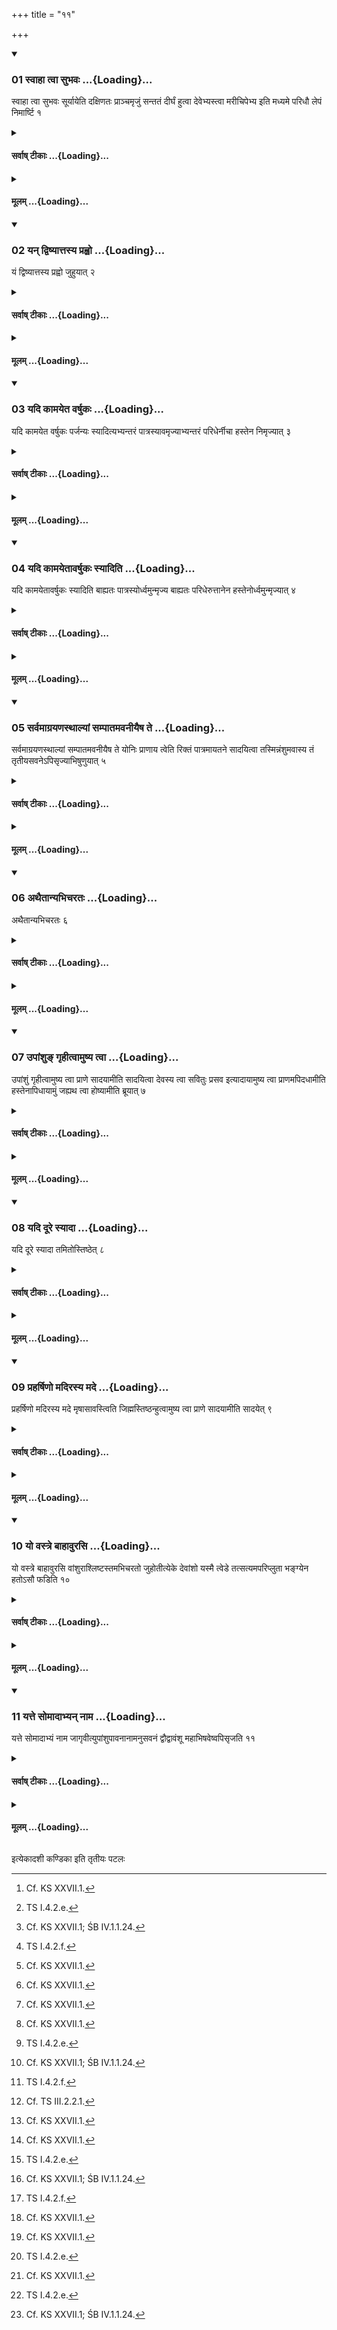 +++
title = "११"

+++

<div class="js_include" includetitle="true" newlevelforh1="3" unfilled url="/vedAH_yajuH/taittirIyam/sUtram/ApastambaH/shrautam/vishvAsa-prastutiH/12/11/01_svAhA_tvA_subhavaH.md">
<details open><summary><h3>01 स्वाहा त्वा सुभवः ...{Loading}...</h3></summary>

स्वाहा त्वा सुभवः सूर्यायेति दक्षिणतः प्राञ्चमृजुं सन्ततं दीर्घं हुत्वा देवेभ्यस्त्वा मरीचिपेभ्य इति मध्यमे परिधौ लेपं निमार्ष्टि १
</details>
</div>
<div class="js_include collapsed" newlevelforh1="4" title="सर्वाष् टीकाः" unfilled url="/vedAH_yajuH/taittirIyam/sUtram/ApastambaH/shrautam/sarvASh_TIkAH/12/11/01_svAhA_tvA_subhavaH.md">
<details><summary><h4>सर्वाष् टीकाः ...{Loading}...</h4></summary>
<details><summary>थिते</summary>

1. having offered (the Soma-juice from the cup) in the southern part (of the fire) in a straight,[^1] continuous and long line from the west to the east with svāhā tvā subhavaḥ sūryāya,[^2] (the Adhvaryu) wipes the wipings upon the middle enclosing stick[^3] with devebhyastvā marīcipebhyaḥ.[^4]   

[^1]: Cf. KS XXVII.1.  

[^2]: TS I.4.2.e.  

[^3]: Cf. KS XXVII.1; ŚB IV.1.1.24.  

[^4]: TS I.4.2.f.  
</details>
</details>
</div>
<div class="js_include collapsed" newlevelforh1="4" title="मूलम्" unfilled url="/vedAH_yajuH/taittirIyam/sUtram/ApastambaH/shrautam/mUlam/12/11/01_svAhA_tvA_subhavaH.md">
<details><summary><h4>मूलम् ...{Loading}...</h4></summary>

स्वाहा त्वा सुभवः सूर्यायेति दक्षिणतः प्राञ्चमृजुं सन्ततं दीर्घं हुत्वा देवेभ्यस्त्वा मरीचिपेभ्य इति मध्यमे परिधौ लेपं निमार्ष्टि १
</details>
</div>
<div class="js_include" includetitle="true" newlevelforh1="3" unfilled url="/vedAH_yajuH/taittirIyam/sUtram/ApastambaH/shrautam/vishvAsa-prastutiH/12/11/02_yan_dviShyAttasya_prahvo.md">
<details open><summary><h3>02 यन् द्विष्यात्तस्य प्रह्वो ...{Loading}...</h3></summary>

यं द्विष्यात्तस्य प्रह्वो जुहुयात् २
</details>
</div>
<div class="js_include collapsed" newlevelforh1="4" title="सर्वाष् टीकाः" unfilled url="/vedAH_yajuH/taittirIyam/sUtram/ApastambaH/shrautam/sarvASh_TIkAH/12/11/02_yan_dviShyAttasya_prahvo.md">
<details><summary><h4>सर्वाष् टीकाः ...{Loading}...</h4></summary>
<details><summary>थिते</summary>

2. In the case of (the sacrificer) whom he hates, he should offer while stooping.[^1]  

[^1]: Cf. MS IV.5.5.   
</details>
</details>
</div>
<div class="js_include collapsed" newlevelforh1="4" title="मूलम्" unfilled url="/vedAH_yajuH/taittirIyam/sUtram/ApastambaH/shrautam/mUlam/12/11/02_yan_dviShyAttasya_prahvo.md">
<details><summary><h4>मूलम् ...{Loading}...</h4></summary>

यं द्विष्यात्तस्य प्रह्वो जुहुयात् २
</details>
</div>
<div class="js_include" includetitle="true" newlevelforh1="3" unfilled url="/vedAH_yajuH/taittirIyam/sUtram/ApastambaH/shrautam/vishvAsa-prastutiH/12/11/03_yadi_kAmayeta_varShukaH.md">
<details open><summary><h3>03 यदि कामयेत वर्षुकः ...{Loading}...</h3></summary>

यदि कामयेत वर्षुकः पर्जन्यः स्यादित्यभ्यन्तरं पात्रस्यावमृज्याभ्यन्तरं परिधेर्नीचा हस्तेन निमृज्यात् ३
</details>
</div>
<div class="js_include collapsed" newlevelforh1="4" title="सर्वाष् टीकाः" unfilled url="/vedAH_yajuH/taittirIyam/sUtram/ApastambaH/shrautam/sarvASh_TIkAH/12/11/03_yadi_kAmayeta_varShukaH.md">
<details><summary><h4>सर्वाष् टीकाः ...{Loading}...</h4></summary>
<details><summary>थिते</summary>

3. If he desires, "Let Parjanya shower rain", then having wiped down the wipings within the cup, he should wipe them off upon the inner side of the enclosing stick by means of hand turned downwards.[^1]  

[^1]: Cf. TS VI.4.5.5-6; cp. KS XXVII.1.  
</details>
</details>
</div>
<div class="js_include collapsed" newlevelforh1="4" title="मूलम्" unfilled url="/vedAH_yajuH/taittirIyam/sUtram/ApastambaH/shrautam/mUlam/12/11/03_yadi_kAmayeta_varShukaH.md">
<details><summary><h4>मूलम् ...{Loading}...</h4></summary>

यदि कामयेत वर्षुकः पर्जन्यः स्यादित्यभ्यन्तरं पात्रस्यावमृज्याभ्यन्तरं परिधेर्नीचा हस्तेन निमृज्यात् ३
</details>
</div>
<div class="js_include" includetitle="true" newlevelforh1="3" unfilled url="/vedAH_yajuH/taittirIyam/sUtram/ApastambaH/shrautam/vishvAsa-prastutiH/12/11/04_yadi_kAmayetAvarShukaH_syAditi.md">
<details open><summary><h3>04 यदि कामयेतावर्षुकः स्यादिति ...{Loading}...</h3></summary>

यदि कामयेतावर्षुकः स्यादिति बाह्यतः पात्रस्योर्ध्वमुन्मृज्य बाह्यतः परिधेरुत्तानेन हस्तेनोर्ध्वमुन्मृज्यात् ४
</details>
</div>
<div class="js_include collapsed" newlevelforh1="4" title="सर्वाष् टीकाः" unfilled url="/vedAH_yajuH/taittirIyam/sUtram/ApastambaH/shrautam/sarvASh_TIkAH/12/11/04_yadi_kAmayetAvarShukaH_syAditi.md">
<details><summary><h4>सर्वाष् टीकाः ...{Loading}...</h4></summary>
<details><summary>थिते</summary>

4. If he desires, "Let Parjanya not shower rain", then having wiped up the wipings outside the cup, he should wipe them off upon the outside of the enclosing stick with the hand turned upwards.[^1]   

[^1]: Cf. TS VI.4.5.5-6. Cp. KS XXVII.1.  
</details>
</details>
</div>
<div class="js_include collapsed" newlevelforh1="4" title="मूलम्" unfilled url="/vedAH_yajuH/taittirIyam/sUtram/ApastambaH/shrautam/mUlam/12/11/04_yadi_kAmayetAvarShukaH_syAditi.md">
<details><summary><h4>मूलम् ...{Loading}...</h4></summary>

यदि कामयेतावर्षुकः स्यादिति बाह्यतः पात्रस्योर्ध्वमुन्मृज्य बाह्यतः परिधेरुत्तानेन हस्तेनोर्ध्वमुन्मृज्यात् ४
</details>
</div>
<div class="js_include" includetitle="true" newlevelforh1="3" unfilled url="/vedAH_yajuH/taittirIyam/sUtram/ApastambaH/shrautam/vishvAsa-prastutiH/12/11/05_sarvamAgrayaNasthAlyAM_sampAtamavanIyaiSha_te.md">
<details open><summary><h3>05 सर्वमाग्रयणस्थाल्यां सम्पातमवनीयैष ते ...{Loading}...</h3></summary>

सर्वमाग्रयणस्थाल्यां सम्पातमवनीयैष ते योनिः प्राणाय त्वेति रिक्तं पात्रमायतने सादयित्वा तस्मिन्नंशुमवास्य तं तृतीयसवनेऽपिसृज्याभिषुणुयात् ५
</details>
</div>
<div class="js_include collapsed" newlevelforh1="4" title="सर्वाष् टीकाः" unfilled url="/vedAH_yajuH/taittirIyam/sUtram/ApastambaH/shrautam/sarvASh_TIkAH/12/11/05_sarvamAgrayaNasthAlyAM_sampAtamavanIyaiSha_te.md">
<details><summary><h4>सर्वाष् टीकाः ...{Loading}...</h4></summary>
<details><summary>थिते</summary>

5. Having poured the entire remnant into the Āgrayaņa vessel,[^1] with eṣa te yoniḥ prāṇāya tvā[^2] having placed the empty cup in its place[^3], having cast a stalk in it[^4], having added that (stalk to the Soma-husks) at the time of the third pressing he should press.[^5]   

[^1]: See XII.15.4.   

[^2]: TS I.4.2.g.  

[^3]: See XII.1.8.   

[^4]: See XIII.10.5.  

[^5]: Cf. TS III.2.2.1.  

</details>
</details>
</div>
<div class="js_include collapsed" newlevelforh1="4" title="मूलम्" unfilled url="/vedAH_yajuH/taittirIyam/sUtram/ApastambaH/shrautam/mUlam/12/11/05_sarvamAgrayaNasthAlyAM_sampAtamavanIyaiSha_te.md">
<details><summary><h4>मूलम् ...{Loading}...</h4></summary>

सर्वमाग्रयणस्थाल्यां सम्पातमवनीयैष ते योनिः प्राणाय त्वेति रिक्तं पात्रमायतने सादयित्वा तस्मिन्नंशुमवास्य तं तृतीयसवनेऽपिसृज्याभिषुणुयात् ५
</details>
</div>
<div class="js_include" includetitle="true" newlevelforh1="3" unfilled url="/vedAH_yajuH/taittirIyam/sUtram/ApastambaH/shrautam/vishvAsa-prastutiH/12/11/06_athaitAnyabhicharataH.md">
<details open><summary><h3>06 अथैतान्यभिचरतः ...{Loading}...</h3></summary>

अथैतान्यभिचरतः ६
</details>
</div>
<div class="js_include collapsed" newlevelforh1="4" title="सर्वाष् टीकाः" unfilled url="/vedAH_yajuH/taittirIyam/sUtram/ApastambaH/shrautam/sarvASh_TIkAH/12/11/06_athaitAnyabhicharataH.md">
<details><summary><h4>सर्वाष् टीकाः ...{Loading}...</h4></summary>
<details><summary>थिते</summary>

6. Now these (prescriptions[^1] are meant) for one who is practising black magic.   

[^1]: In Sūtras 7-10.  
</details>
</details>
</div>
<div class="js_include collapsed" newlevelforh1="4" title="मूलम्" unfilled url="/vedAH_yajuH/taittirIyam/sUtram/ApastambaH/shrautam/mUlam/12/11/06_athaitAnyabhicharataH.md">
<details><summary><h4>मूलम् ...{Loading}...</h4></summary>

अथैतान्यभिचरतः ६
</details>
</div>
<div class="js_include" includetitle="true" newlevelforh1="3" unfilled url="/vedAH_yajuH/taittirIyam/sUtram/ApastambaH/shrautam/vishvAsa-prastutiH/12/11/07_upAMshu~N_gRhItvAmuShya_tvA.md">
<details open><summary><h3>07 उपांशुङ् गृहीत्वामुष्य त्वा ...{Loading}...</h3></summary>

उपांशुं गृहीत्वामुष्य त्वा प्राणे सादयामीति सादयित्वा देवस्य त्वा सवितुः प्रसव इत्यादायामुष्य त्वा प्राणमपिदधामीति हस्तेनापिधायामुं जह्यथ त्वा होष्यामीति ब्रूयात् ७
</details>
</div>
<div class="js_include collapsed" newlevelforh1="4" title="सर्वाष् टीकाः" unfilled url="/vedAH_yajuH/taittirIyam/sUtram/ApastambaH/shrautam/sarvASh_TIkAH/12/11/07_upAMshu~N_gRhItvAmuShya_tvA.md">
<details><summary><h4>सर्वाष् टीकाः ...{Loading}...</h4></summary>
<details><summary>थिते</summary>

7. Having taken the Upāṁśu (-scoop), with amuṣya tvā prāṇe sādayāmi[^1] having deposited (the cup containing the scoop on the mound), with devasya tvā savituḥ prasave... having taken it[^2], having covered (the cup) by means of his hand with amuṣya tvā prāṇamapidadhāmi,[^3] he should say: amuṁ jahyatha tvā hoṣyāmi.[^4]   

[^1]: TS VI.4.5.6.  

[^2]: Cf. KS XXVIII.1.  

[^3]: Cf. MS IV.5.5.  

[^4]: TS VI.4.5.6.  
</details>
</details>
</div>
<div class="js_include collapsed" newlevelforh1="4" title="मूलम्" unfilled url="/vedAH_yajuH/taittirIyam/sUtram/ApastambaH/shrautam/mUlam/12/11/07_upAMshu~N_gRhItvAmuShya_tvA.md">
<details><summary><h4>मूलम् ...{Loading}...</h4></summary>

उपांशुं गृहीत्वामुष्य त्वा प्राणे सादयामीति सादयित्वा देवस्य त्वा सवितुः प्रसव इत्यादायामुष्य त्वा प्राणमपिदधामीति हस्तेनापिधायामुं जह्यथ त्वा होष्यामीति ब्रूयात् ७
</details>
</div>
<div class="js_include" includetitle="true" newlevelforh1="3" unfilled url="/vedAH_yajuH/taittirIyam/sUtram/ApastambaH/shrautam/vishvAsa-prastutiH/12/11/08_yadi_dUre_syAdA.md">
<details open><summary><h3>08 यदि दूरे स्यादा ...{Loading}...</h3></summary>

यदि दूरे स्यादा तमितोस्तिष्ठेत् ८
</details>
</div>
<div class="js_include collapsed" newlevelforh1="4" title="सर्वाष् टीकाः" unfilled url="/vedAH_yajuH/taittirIyam/sUtram/ApastambaH/shrautam/sarvASh_TIkAH/12/11/08_yadi_dUre_syAdA.md">
<details><summary><h4>सर्वाष् टीकाः ...{Loading}...</h4></summary>
<details><summary>थिते</summary>

8. If (the enemy is) at a long distance, he should stand as long as he can control his breath (after having said amuṁ jahi... and then offer the libation).[^1]   

[^1]: Cf. TS VI.4.5.6; cp. KS XVII.1.  
</details>
</details>
</div>
<div class="js_include collapsed" newlevelforh1="4" title="मूलम्" unfilled url="/vedAH_yajuH/taittirIyam/sUtram/ApastambaH/shrautam/mUlam/12/11/08_yadi_dUre_syAdA.md">
<details><summary><h4>मूलम् ...{Loading}...</h4></summary>

यदि दूरे स्यादा तमितोस्तिष्ठेत् ८
</details>
</div>
<div class="js_include" includetitle="true" newlevelforh1="3" unfilled url="/vedAH_yajuH/taittirIyam/sUtram/ApastambaH/shrautam/vishvAsa-prastutiH/12/11/09_praharShiNo_madirasya_made.md">
<details open><summary><h3>09 प्रहर्षिणो मदिरस्य मदे ...{Loading}...</h3></summary>

प्रहर्षिणो मदिरस्य मदे मृषासावस्त्विति जिह्मस्तिष्ठन्हुत्वामुष्य त्वा प्राणे सादयामीति सादयेत् ९
</details>
</div>
<div class="js_include collapsed" newlevelforh1="4" title="सर्वाष् टीकाः" unfilled url="/vedAH_yajuH/taittirIyam/sUtram/ApastambaH/shrautam/sarvASh_TIkAH/12/11/09_praharShiNo_madirasya_made.md">
<details><summary><h4>सर्वाष् टीकाः ...{Loading}...</h4></summary>
<details><summary>थिते</summary>

9. After having offered the libation with praharśiṇo madirasya made mr̥ṣāsāvastu[^1] while he is standing slopingly one should deposit (the cup) with amuṣya tvā prāṇe sādayāmi.[^2]   

[^1]: KS XXVII.1.  

[^2]: KS XXVII.2. For this Sūtra cf. KS XXVII.2.  
</details>
</details>
</div>
<div class="js_include collapsed" newlevelforh1="4" title="मूलम्" unfilled url="/vedAH_yajuH/taittirIyam/sUtram/ApastambaH/shrautam/mUlam/12/11/09_praharShiNo_madirasya_made.md">
<details><summary><h4>मूलम् ...{Loading}...</h4></summary>

प्रहर्षिणो मदिरस्य मदे मृषासावस्त्विति जिह्मस्तिष्ठन्हुत्वामुष्य त्वा प्राणे सादयामीति सादयेत् ९
</details>
</div>
<div class="js_include" includetitle="true" newlevelforh1="3" unfilled url="/vedAH_yajuH/taittirIyam/sUtram/ApastambaH/shrautam/vishvAsa-prastutiH/12/11/10_yo_vastre_bAhAvurasi.md">
<details open><summary><h3>10 यो वस्त्रे बाहावुरसि ...{Loading}...</h3></summary>

यो वस्त्रे बाहावुरसि वांशुराश्लिष्टस्तमभिचरतो जुहोतीत्येके देवांशो यस्मै त्वेडे तत्सत्यमपरिप्लुता भङ्ग्येन हतोऽसौ फडिति १०
</details>
</div>
<div class="js_include collapsed" newlevelforh1="4" title="सर्वाष् टीकाः" unfilled url="/vedAH_yajuH/taittirIyam/sUtram/ApastambaH/shrautam/sarvASh_TIkAH/12/11/10_yo_vastre_bAhAvurasi.md">
<details><summary><h4>सर्वाष् टीकाः ...{Loading}...</h4></summary>
<details><summary>थिते</summary>

10. According to some ritualists for the (sacrificer) practising black magic with devāṁśo yasmai tveḍe he should offer the stalk which clings to (his) garment, arm or chest.[^1]   

[^1]: Cp. IV.1.1.26. The formula is, however, different.  
</details>
</details>
</div>
<div class="js_include collapsed" newlevelforh1="4" title="मूलम्" unfilled url="/vedAH_yajuH/taittirIyam/sUtram/ApastambaH/shrautam/mUlam/12/11/10_yo_vastre_bAhAvurasi.md">
<details><summary><h4>मूलम् ...{Loading}...</h4></summary>

यो वस्त्रे बाहावुरसि वांशुराश्लिष्टस्तमभिचरतो जुहोतीत्येके देवांशो यस्मै त्वेडे तत्सत्यमपरिप्लुता भङ्ग्येन हतोऽसौ फडिति १०
</details>
</div>
<div class="js_include" includetitle="true" newlevelforh1="3" unfilled url="/vedAH_yajuH/taittirIyam/sUtram/ApastambaH/shrautam/vishvAsa-prastutiH/12/11/11_yatte_somAdAbhyan_nAma.md">
<details open><summary><h3>11 यत्ते सोमादाभ्यन् नाम ...{Loading}...</h3></summary>

यत्ते सोमादाभ्यं नाम जागृवीत्युपांशुपावनानामनुसवनं द्वौद्वावंशू महाभिषवेष्वपिसृजति ११
</details>
</div>
<div class="js_include collapsed" newlevelforh1="4" title="सर्वाष् टीकाः" unfilled url="/vedAH_yajuH/taittirIyam/sUtram/ApastambaH/shrautam/sarvASh_TIkAH/12/11/11_yatte_somAdAbhyan_nAma.md">
<details><summary><h4>सर्वाष् टीकाः ...{Loading}...</h4></summary>
<details><summary>थिते</summary>

11. With yatte somādābhyaṁ nāma jagr̥vīti at evey great pressing[^2] he mixes two stalks[^3] out of the (six used for the) Upāṁśu-scoop (with the other Soma-stalks).  

[^1]: TS 1.4.1.g.  

[^2]: Thus at XII. 12.1; XIII.1.7; and XIII. 10.5. See TS III.2.2.1.  

[^3]: Cf. TS VI.4.4.4.   
</details>
</details>
</div>
<div class="js_include collapsed" newlevelforh1="4" title="मूलम्" unfilled url="/vedAH_yajuH/taittirIyam/sUtram/ApastambaH/shrautam/mUlam/12/11/11_yatte_somAdAbhyan_nAma.md">
<details><summary><h4>मूलम् ...{Loading}...</h4></summary>

यत्ते सोमादाभ्यं नाम जागृवीत्युपांशुपावनानामनुसवनं द्वौद्वावंशू महाभिषवेष्वपिसृजति ११
</details>
</div>

  
इत्येकादशी कण्डिका 
इति तृतीयः पटलः
